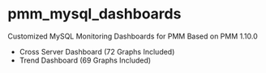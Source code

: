 # pmm_mysql_dashboards
Customized MySQL Monitoring Dashboards for PMM
Based on PMM 1.10.0

- Cross Server Dashboard (72 Graphs Included)
- Trend Dashboard (69 Graphs Included)
